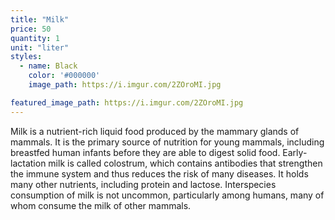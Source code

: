 ```yaml
---
title: "Milk"
price: 50
quantity: 1
unit: "liter"
styles:
  - name: Black
    color: '#000000'
    image_path: https://i.imgur.com/2ZOroMI.jpg

featured_image_path: https://i.imgur.com/2ZOroMI.jpg
---
```

<p>Milk is a nutrient-rich liquid food produced by the mammary glands of mammals. It is the primary source of nutrition for young mammals, including breastfed human infants before they are able to digest solid food. Early-lactation milk is called colostrum, which contains antibodies that strengthen the immune system and thus reduces the risk of many diseases. It holds many other nutrients, including protein and lactose. Interspecies consumption of milk is not uncommon, particularly among humans, many of whom consume the milk of other mammals.</p>